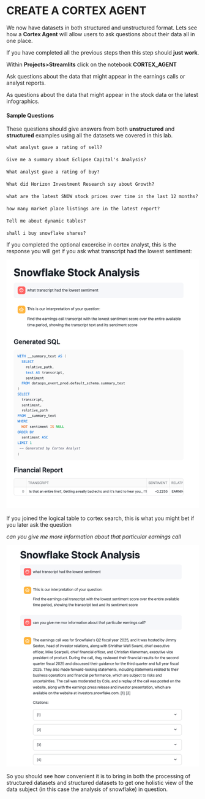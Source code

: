 <head>
  <link rel="stylesheet" type="text/css" href="stylesheets/extra.css">
</head>


# <h1black>CREATE A </h1black><h1blue>CORTEX AGENT</h1blue>


We now have datasets in both structured and unstructured format.  Lets see how a **Cortex Agent** will allow users to ask questions about their data all in one place.  

If you have completed all the previous steps then this step should **just work**.

Within **Projects>Streamlits** click on the notebook **CORTEX_AGENT**

Ask questions about the data that might appear in the earnings calls or analyst reports.

As questions about the data that might appear in the stock data or the latest infographics.


#### <h1h1sub> Sample Questions</h1h1sub>

These questions should give answers from both **unstructured** and **structured** examples using all the datasets we covered in this lab.

```
what analyst gave a rating of sell?

Give me a summary about Eclipse Capital's Analysis?

What analyst gave a rating of buy?

What did Horizon Investment Research say about Growth?

what are the latest SNOW stock prices over time in the last 12 months?

how many market place listings are in the latest report?

Tell me about dynamic tables?

shall i buy snowflake shares?

```

If you completed the optional excercise in cortex analyst, this is the response you will get if you ask what transcript had the lowest sentiment:

![alt text](assets/analyst/C010.png)


If you joined the logical table to cortex search, this is what you might bet if you later ask the question

*can you give me more information about that particular earnings call*

![alt text](assets/analyst/C011.png)


So you should see how convenient it is to bring in both the processing of structured datasets and structured datasets to get one holistic view of the data subject (in this case the analysis of snowflake) in question.



